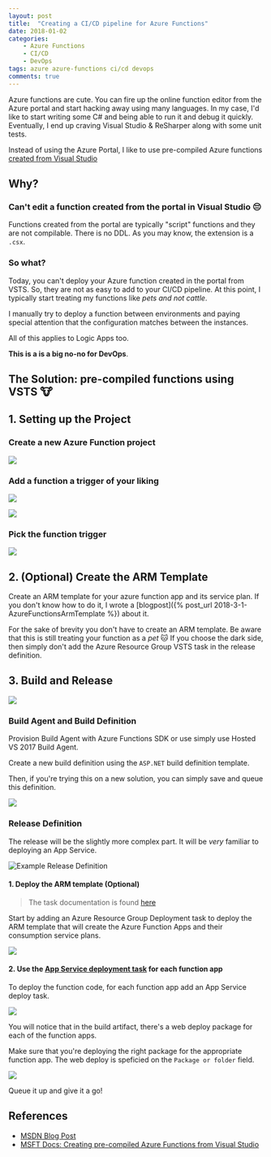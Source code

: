 ```yaml
---
layout: post
title:  "Creating a CI/CD pipeline for Azure Functions"
date: 2018-01-02
categories: 
    - Azure Functions
    - CI/CD
    - DevOps
tags: azure azure-functions ci/cd devops
comments: true
---
```


Azure functions are cute. You can fire up the online function editor from the Azure portal and start hacking away using many languages.
In my case, I'd like to start writing some C# and being able to run it and debug it quickly. Eventually, I end up craving Visual Studio & ReSharper along with some unit tests.

Instead of using the Azure Portal, I like to use pre-compiled Azure functions [created from Visual Studio](https://docs.microsoft.com/en-us/azure/azure-functions/functions-develop-vs)

## Why?

### Can't edit a function created from the portal in Visual Studio :pensive:

Functions created from the portal are typically "script" functions and they are not compilable. There is no DDL.
As you may know, the extension is a `.csx`. 

### So what?

Today, you can't deploy your Azure function created in the portal from VSTS. So, they are not as easy to add to your CI/CD pipeline.
At this point, I typically start treating my functions like *pets and not cattle*.

I manually try to deploy a function between environments and paying special attention that the configuration matches between the instances.

All of this applies to Logic Apps too.

**This is a is a big no-no for DevOps**.

## The Solution: pre-compiled functions using VSTS :cow:

## 1. Setting up the Project

### Create a new Azure Function project

![]({{site.baseurl}}/assets/2018-2-1/azurefunctions_1.PNG)

### Add a function a trigger of your liking

![]({{site.baseurl}}/assets/2018-2-1/azurefunctions_2.PNG)

![]({{site.baseurl}}/assets/2018-2-1/azurefunctions_3.PNG)

### Pick the function trigger

![]({{site.baseurl}}/assets/2018-2-1/azurefunctions_4.PNG)

## 2. (Optional) Create the ARM Template

Create an ARM template for your azure function app and its service plan. 
If you don't know how to do it, I wrote a [blogpost]({% post_url 2018-3-1-AzureFunctionsArmTemplate %}) about it.

For the sake of brevity you don't have to create an ARM template. 
Be aware that this is still treating your function as a _pet_ :cat:
If you choose the dark side, then simply don't add the Azure Resource Group VSTS task in the release definition.

## 3. Build and Release

![]({{site.baseurl}}/assets/2018-2-1/azurefunctions_10.gif)

### Build Agent and Build Definition

Provision Build Agent with Azure Functions SDK or use simply use Hosted VS 2017 Build Agent.

Create a new build definition using the `ASP.NET` build definition template. 

Then, if you're trying this on a new solution, you can simply save and queue this definition.

![]({{site.baseurl}}/assets/2018-2-1/azurefunctions_5.PNG)

### Release Definition

The release will be the slightly more complex part.
It will be _very_ familiar to deploying an App Service.

![Example Release Definition]({{site.baseurl}}/assets/2018-2-1/azurefunctions_6.PNG)

#### 1. Deploy the ARM template (Optional)

> The task documentation is found [here](https://github.com/Microsoft/vsts-tasks/blob/master/Tasks/AzureResourceGroupDeployment/README.md)

Start by adding an Azure Resource Group Deployment task to deploy the ARM template that will create the Azure Function Apps and their consumption service plans.

![]({{site.baseurl}}/assets/2018-2-1/azurefunctions_7.PNG)

#### 2. Use the [App Service deployment task](https://github.com/Microsoft/vsts-tasks/blob/master/Tasks/AzureRmWebAppDeployment/README.md) for each function app

To deploy the function code, for each function app add an App Service deploy task.

![]({{site.baseurl}}/assets/2018-2-1/azurefunctions_8.PNG)

You will notice that in the build artifact, there's a web deploy package for each of the function apps. 

Make sure that you're deploying the right package for the appropriate function app.
The web deploy is speficied on the `Package or folder` field.

![]({{site.baseurl}}/assets/2018-2-1/azurefunctions_9.PNG)

Queue it up and give it a go!


## References

- [MSDN Blog Post](https://blogs.msdn.microsoft.com/appserviceteam/2017/06/01/deploying-visual-studio-2017-function-projects-with-vsts/)
- [MSFT Docs: Creating pre-compiled Azure Functions from Visual Studio](https://docs.microsoft.com/en-us/azure/azure-functions/functions-develop-vs)

